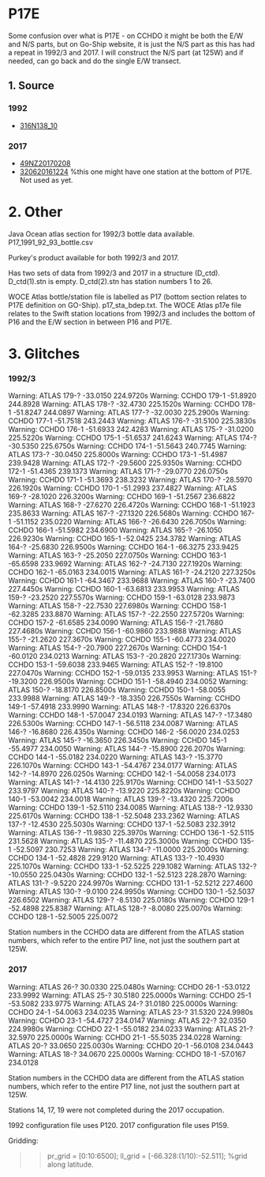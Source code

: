 # P17E
Some confusion over what is P17E - on CCHDO it might be both the E/W and N/S parts, but on Go-Ship website, it is just the N/S part as this has had a repeat in 1992/3 and 2017. 
I will construct the N/S part (at 125W) and if needed, can go back and do the single E/W transect.

## 1. Source
### 1992
+ [316N138_10](https://cchdo.ucsd.edu/cruise/316N138_10)

### 2017
+ [49NZ20170208](https://cchdo.ucsd.edu/cruise/49NZ20170208)
+ [320620161224](https://cchdo.ucsd.edu/cruise/320620161224) %this one might have one station at the bottom of P17E. Not used as yet.

# 2. Other
Java Ocean atlas section for 1992/3 bottle data available. P17_1991_92_93_bottle.csv

Purkey's product available for both 1992/3 and 2017.

Has two sets of data from 1992/3 and 2017 in a structure (D_ctd). 
D_ctd(1).stn is empty. D_ctd(2).stn has station numbers 1 to 26.

WOCE Atlas bottle/station file is labelled as P17 (bottom section relates to P17E definition on GO-Ship). p17_sta_bdep.txt. 
The WOCE Atlas p17e file relates to the Swift station locations from 1992/3 and includes the bottom of P16 and the E/W section in between P16 and P17E.

# 3. Glitches

### 1992/3
Warning: ATLAS  179-?     -33.0150    224.9720s
Warning: CCHDO  179-1     -51.8920    244.8928
Warning: ATLAS  178-?     -32.4730    225.1520s
Warning: CCHDO  178-1     -51.8247    244.0897
Warning: ATLAS  177-?     -32.0030    225.2900s
Warning: CCHDO  177-1     -51.7518    243.2443
Warning: ATLAS  176-?     -31.5100    225.3830s
Warning: CCHDO  176-1     -51.6933    242.4283
Warning: ATLAS  175-?     -31.0200    225.5220s
Warning: CCHDO  175-1     -51.6537    241.6243
Warning: ATLAS  174-?     -30.5350    225.6750s
Warning: CCHDO  174-1     -51.5643    240.7745
Warning: ATLAS  173-?     -30.0450    225.8000s
Warning: CCHDO  173-1     -51.4987    239.9428
Warning: ATLAS  172-?     -29.5600    225.9350s
Warning: CCHDO  172-1     -51.4365    239.1373
Warning: ATLAS  171-?     -29.0770    226.0750s
Warning: CCHDO  171-1     -51.3693    238.3232
Warning: ATLAS  170-?     -28.5970    226.1920s
Warning: CCHDO  170-1     -51.2993    237.4827
Warning: ATLAS  169-?     -28.1020    226.3200s
Warning: CCHDO  169-1     -51.2567    236.6822
Warning: ATLAS  168-?     -27.6270    226.4720s
Warning: CCHDO  168-1     -51.1923    235.8633
Warning: ATLAS  167-?     -27.1320    226.5680s
Warning: CCHDO  167-1     -51.1152    235.0220
Warning: ATLAS  166-?     -26.6430    226.7050s
Warning: CCHDO  166-1     -51.5982    234.6900
Warning: ATLAS  165-?     -26.1050    226.9230s
Warning: CCHDO  165-1     -52.0425    234.3782
Warning: ATLAS  164-?     -25.6830    226.9500s
Warning: CCHDO  164-1     -66.3275    233.9425
Warning: ATLAS  163-?     -25.2050    227.0750s
Warning: CCHDO  163-1     -65.6598    233.9692
Warning: ATLAS  162-?     -24.7130    227.1920s
Warning: CCHDO  162-1     -65.0163    234.0015
Warning: ATLAS  161-?     -24.2120    227.3250s
Warning: CCHDO  161-1     -64.3467    233.9688
Warning: ATLAS  160-?     -23.7400    227.4450s
Warning: CCHDO  160-1     -63.6813    233.9953
Warning: ATLAS  159-?     -23.2520    227.5570s
Warning: CCHDO  159-1     -63.0128    233.9873
Warning: ATLAS  158-?     -22.7530    227.6980s
Warning: CCHDO  158-1     -62.3285    233.8870
Warning: ATLAS  157-?     -22.2550    227.5720s
Warning: CCHDO  157-2     -61.6585    234.0090
Warning: ATLAS  156-?     -21.7680    227.4680s
Warning: CCHDO  156-1     -60.9860    233.9888
Warning: ATLAS  155-?     -21.2620    227.3670s
Warning: CCHDO  155-1     -60.4773    234.0020
Warning: ATLAS  154-?     -20.7900    227.2670s
Warning: CCHDO  154-1     -60.0120    234.0213
Warning: ATLAS  153-?     -20.2820    227.1730s
Warning: CCHDO  153-1     -59.6038    233.9465
Warning: ATLAS  152-?     -19.8100    227.0470s
Warning: CCHDO  152-1     -59.0135    233.9953
Warning: ATLAS  151-?     -19.3200    226.9500s
Warning: CCHDO  151-1     -58.4940    234.0052
Warning: ATLAS  150-?     -18.8170    226.8500s
Warning: CCHDO  150-1     -58.0055    233.9988
Warning: ATLAS  149-?     -18.3350    226.7550s
Warning: CCHDO  149-1     -57.4918    233.9990
Warning: ATLAS  148-?     -17.8320    226.6370s
Warning: CCHDO  148-1     -57.0047    234.0193
Warning: ATLAS  147-?     -17.3480    226.5300s
Warning: CCHDO  147-1     -56.5118    234.0087
Warning: ATLAS  146-?     -16.8680    226.4350s
Warning: CCHDO  146-2     -56.0020    234.0253
Warning: ATLAS  145-?     -16.3650    226.3450s
Warning: CCHDO  145-1     -55.4977    234.0050
Warning: ATLAS  144-?     -15.8900    226.2070s
Warning: CCHDO  144-1     -55.0182    234.0220
Warning: ATLAS  143-?     -15.3770    226.1070s
Warning: CCHDO  143-1     -54.4767    234.0177
Warning: ATLAS  142-?     -14.8970    226.0250s
Warning: CCHDO  142-1     -54.0058    234.0173
Warning: ATLAS  141-?     -14.4130    225.9170s
Warning: CCHDO  141-1     -53.5027    233.9797
Warning: ATLAS  140-?     -13.9220    225.8220s
Warning: CCHDO  140-1     -53.0042    234.0018
Warning: ATLAS  139-?     -13.4320    225.7200s
Warning: CCHDO  139-1     -52.5110    234.0085
Warning: ATLAS  138-?     -12.9330    225.6170s
Warning: CCHDO  138-1     -52.5048    233.2362
Warning: ATLAS  137-?     -12.4530    225.5030s
Warning: CCHDO  137-1     -52.5083    232.3912
Warning: ATLAS  136-?     -11.9830    225.3970s
Warning: CCHDO  136-1     -52.5115    231.5628
Warning: ATLAS  135-?     -11.4870    225.3000s
Warning: CCHDO  135-1     -52.5097    230.7253
Warning: ATLAS  134-?     -11.0000    225.2000s
Warning: CCHDO  134-1     -52.4828    229.9120
Warning: ATLAS  133-?     -10.4930    225.1070s
Warning: CCHDO  133-1     -52.5225    229.1082
Warning: ATLAS  132-?     -10.0550    225.0430s
Warning: CCHDO  132-1     -52.5123    228.2870
Warning: ATLAS  131-?      -9.5220    224.9970s
Warning: CCHDO  131-1     -52.5212    227.4600
Warning: ATLAS  130-?      -9.0100    224.9950s
Warning: CCHDO  130-1     -52.5037    226.6502
Warning: ATLAS  129-?      -8.5130    225.0180s
Warning: CCHDO  129-1     -52.4898    225.8387
Warning: ATLAS  128-?      -8.0080    225.0070s
Warning: CCHDO  128-1     -52.5005    225.0072

Station numbers in the CCHDO data are different from the ATLAS station numbers, which refer to the entire P17 line, not just the southern part at 125W.

### 2017
Warning: ATLAS   26-?      30.0330    225.0480s
Warning: CCHDO   26-1     -53.0122    233.9992
Warning: ATLAS   25-?      30.5180    225.0000s
Warning: CCHDO   25-1     -53.5082    233.9775
Warning: ATLAS   24-?      31.0180    225.0000s
Warning: CCHDO   24-1     -54.0063    234.0235
Warning: ATLAS   23-?      31.5320    224.9980s
Warning: CCHDO   23-1     -54.4727    234.0147
Warning: ATLAS   22-?      32.0350    224.9980s
Warning: CCHDO   22-1     -55.0182    234.0233
Warning: ATLAS   21-?      32.5970    225.0000s
Warning: CCHDO   21-1     -55.5035    234.0228
Warning: ATLAS   20-?      33.0650    225.0030s
Warning: CCHDO   20-1     -56.0108    234.0443
Warning: ATLAS   18-?      34.0670    225.0000s
Warning: CCHDO   18-1     -57.0167    234.0128

Station numbers in the CCHDO data are different from the ATLAS station numbers, which refer to the entire P17 line, not just the southern part at 125W.

Stations 14, 17, 19 were not completed during the 2017 occupation.


1992 configuration file uses P120.
2017 configuration file uses P159.

Gridding:
>> pr_grid = [0:10:6500];
>> ll_grid = [-66.328:(1/10):-52.511]; %grid along latitude.

 
